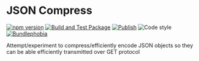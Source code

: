# JSON Compress

[![npm version](https://img.shields.io/npm/v/@nexys/json-compress.svg)](https://www.npmjs.com/package/@nexys/json-compress)
[![Build and Test Package](https://github.com/nexys-system/json-compress/actions/workflows/test.yml/badge.svg)](https://github.com/nexys-system/json-compress/actions/workflows/test.yml)
[![Publish](https://github.com/nexys-system/json-compress/actions/workflows/publish.yml/badge.svg)](https://github.com/nexys-system/json-compress/actions/workflows/publish.yml)
![Code style](https://img.shields.io/badge/code_style-prettier-ff69b4.svg)
[![Bundlephobia](https://badgen.net/bundlephobia/min/@nexys/json-compress)](https://bundlephobia.com/result?p=@nexys/json-compress)

Attempt/experiment to compress/efficiently encode JSON objects so they can be able efficiently transmitted over GET protocol
